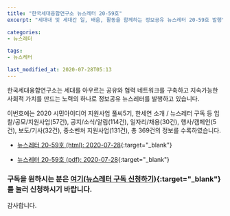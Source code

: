 ```yaml
---
title: "한국세대융합연구소 뉴스레터 20-59호"
excerpt: "세대내 및 세대간 일, 배움, 활동을 함께하는 정보공유 뉴스레터 20-59호 발행" 

categories:
- 뉴스레터

tags:
- 뉴스레터

last_modified_at: 2020-07-28T05:13
---
```


한국세대융합연구소는 세대를 아우르는 공유와 협력 네트워크를 구축하고 지속가능한 사회적 가치를 만드는 노력의 하나로 정보공유 뉴스레터를 발행하고 있습니다.

이번호에는 2020 시민아이디어 지원사업 풀씨5기, 한세연 소개 / 뉴스레터 구독 등 입찰/공모/지원사업(57건), 공지/소식/알림(114건), 일자리/채용(30건), 행사/캠페인(5건), 보도/기사(32건), 중소벤처 지원사업(131건), 총 369건의 정보를 수록하였습니다.

* [뉴스레터 20-59호 (html): 2020-07-28](https://gcrcenter.github.io/assets/htmls/gcrc_news_letter_20200728.html){:target="_blank"}

* [뉴스레터 20-59호 (pdf): 2020-07-28](https://drive.google.com/uc?export=view&id=1Ui1DXz_xoOCb6KV3b0x9y9vT6iHD6wKn){:target="_blank"}


### 구독을 원하시는 분은 [여기(뉴스레터 구독 신청하기)](https://forms.gle/MJ5gVHCdunBXXWVB7){:target="_blank"} 를 눌러 신청하시기 바랍니다.


감사합니다.